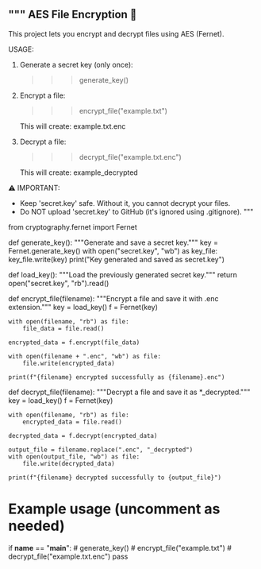 """
AES File Encryption 🔐
----------------------

This project lets you encrypt and decrypt files using AES (Fernet).

USAGE:
1. Generate a secret key (only once):
   >>> generate_key()

2. Encrypt a file:
   >>> encrypt_file("example.txt")

   This will create: example.txt.enc

3. Decrypt a file:
   >>> decrypt_file("example.txt.enc")

   This will create: example_decrypted

⚠️ IMPORTANT:
- Keep 'secret.key' safe. Without it, you cannot decrypt your files.
- Do NOT upload 'secret.key' to GitHub (it's ignored using .gitignore).
"""

from cryptography.fernet import Fernet

def generate_key():
    """Generate and save a secret key."""
    key = Fernet.generate_key()
    with open("secret.key", "wb") as key_file:
        key_file.write(key)
    print("Key generated and saved as secret.key")

def load_key():
    """Load the previously generated secret key."""
    return open("secret.key", "rb").read()

def encrypt_file(filename):
    """Encrypt a file and save it with .enc extension."""
    key = load_key()
    f = Fernet(key)

    with open(filename, "rb") as file:
        file_data = file.read()

    encrypted_data = f.encrypt(file_data)

    with open(filename + ".enc", "wb") as file:
        file.write(encrypted_data)

    print(f"{filename} encrypted successfully as {filename}.enc")

def decrypt_file(filename):
    """Decrypt a file and save it as *_decrypted."""
    key = load_key()
    f = Fernet(key)

    with open(filename, "rb") as file:
        encrypted_data = file.read()

    decrypted_data = f.decrypt(encrypted_data)

    output_file = filename.replace(".enc", "_decrypted")
    with open(output_file, "wb") as file:
        file.write(decrypted_data)

    print(f"{filename} decrypted successfully to {output_file}")


# Example usage (uncomment as needed)
if __name__ == "__main__":
    # generate_key()
    # encrypt_file("example.txt")
    # decrypt_file("example.txt.enc")
    pass